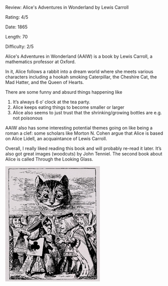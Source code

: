 Review: Alice's Adventures in Wonderland by Lewis Carroll

Rating: 4/5

Date: 1865

Length: 70

Difficulty: 2/5

Alice's Adventures in Wonderland (AAIW) is a book by Lewis Carroll, a mathematics professor at Oxford.

In it, Alice follows a rabbit into a dream world where she meets various characters including a hookah smoking Caterpillar, the Cheshire Cat, the Mad Hatter, and the Queen of Hearts.

There are some funny and absurd things happening like 
1. It’s always 6 o’ clock at the tea party. 
1. Alice keeps eating things to become smaller or larger
1. Alice also seems to just trust that the shrinking/growing bottles are e.g. not poisonous

AAIW also has some interesting potential themes going on like being a roman a clef: some scholars like Morton N. Cohen argue that Alice is based on Alice Lidell, an acquaintance of Lewis Carroll.

Overall, I really liked reading this book and will probably re-read it later. It’s also got great images (woodcuts) by John Tenniel. The second book about Alice is called Through the Looking Glass.

![cheshire cat](../assets/23-07-10-cheshire.png)